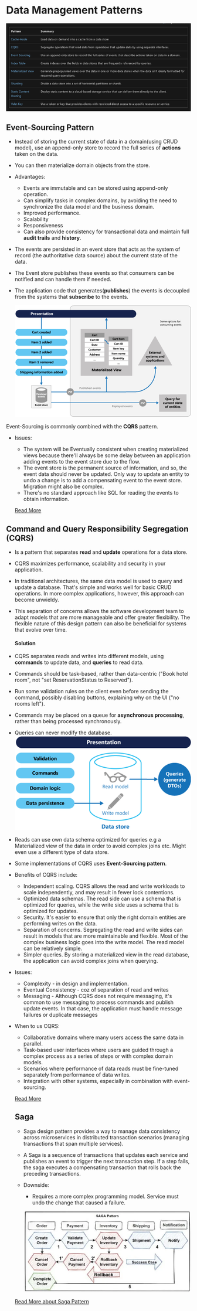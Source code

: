 # Data Management Patterns

![Data Management Patterns](/images/data-management-patterns.png)

## Event-Sourcing Pattern
- Instead of storing the current state of data in a domain(using CRUD model), use an append-only store to record the full series of **actions** taken on the data. 
- You can then materialize domain objects from the store.
- Advantages:
    - Events are immutable and can be stored using append-only operation.
    - Can simplify tasks in complex domains, by avoiding the need to synchronize the data model and the business domain.
    - Improved performance.
    - Scalability 
    - Responsiveness
    - Can also provide consistency for transactional data and maintain full **audit trails** and **history**.
- The events are persisted in an event store that acts as the system of record (the authoritative data source) about the current state of the data.
- The Event store publishes these events so that consumers can be notified and can handle them if needed.
- The application code that generates(**publishes**) the events is decoupled from the systems that **subscribe** to the events.

    ![Event-Sourcing overview](/images/event-sourcing-overview.png)

Event-Sourcing is commonly combined with the **CQRS** pattern.
- Issues:
    - The system will be Eventually consistent when creating materialized views because there'll always be some delay between an application adding events to the event store due to the flow.
    - The event store is the permanent source of information, and so, the event data should never be updated. Only way to update an entity to undo a change is to add a compensating event to the event store. Migration might also be complex.
    - There's no standard approach like SQL for reading the events to obtain information.

    [Read More](https://learn.microsoft.com/en-us/azure/architecture/patterns/event-sourcing)

## Command and Query Responsibility Segregation (CQRS)
- Is a pattern that separates **read** and **update** operations for a data store.
- CQRS maximizes performance, scalability and security in your application.
- In traditional architectures, the same data model is used to query and update a database. That's simple and works well for basic CRUD operations. In more complex applications, however, this approach can become unwieldy.
- This separation of concerns allows the software development team to adapt models that are more manageable and offer greater flexibility. The flexible nature of this design pattern can also be beneficial for systems that evolve over time.
    #### Solution
- CQRS separates reads and writes into different models, using **commands** to update data, and **queries** to read data.
- Commands should be task-based, rather than data-centric ("Book hotel room", not "set ReservationStatus to Reserved"). 
- Run some validation rules on the client even before sending the command, possibly disabling buttons, explaining why on the UI ("no rooms left"). 
- Commands may be placed on a queue for **asynchronous processing**, rather than being processed synchronously.
- Queries can never modify the database.
    ![CQRS](/images/command-and-query-responsibility-segregation-cqrs-basic.png)
- Reads can use own data schema optimized for queries e.g a Materialized view of the data in order to avoid complex joins etc. Might even use a different type of data store.
- Some implementations of CQRS uses **Event-Sourcing pattern**.
- Benefits of CQRS include:
    - Independent scaling. CQRS allows the read and write workloads to scale independently, and may result in fewer lock contentions.
    - Optimized data schemas. The read side can use a schema that is optimized for queries, while the write side uses a schema that is optimized for updates.
    - Security. It's easier to ensure that only the right domain entities are performing writes on the data.
    - Separation of concerns. Segregating the read and write sides can result in models that are more maintainable and flexible. Most of the complex business logic goes into the write model. The read model can be relatively simple.
    - Simpler queries. By storing a materialized view in the read database, the application can avoid complex joins when querying.

- Issues:
    - Complexity - in design and implementation.
    - Eventual Consistency - coz of separation of read and writes
    - Messaging - Although CQRS does not require messaging, it's common to use messaging to process commands and publish update events. In that case, the application must handle message failures or duplicate messages

- When to us CQRS:
    - Collaborative domains where many users access the same data in parallel.
    - Task-based user interfaces where users are guided through a complex process as a series of steps or with complex domain models.
    - Scenarios where performance of data reads must be fine-tuned separately from performance of data writes.
    - Integration with other systems, especially in combination with event-sourcing.

    [Read More](https://learn.microsoft.com/en-us/azure/architecture/patterns/cqrs)

    ## Saga
    - Saga design pattern provides a way to manage data consistency across microservices in distributed transaction scenarios (managing transactions that span multiple services).
    - A Saga is a sequence of transactions that updates each service and publishes an event to trigger the next transaction step. If a step fails, the saga executes a compensating transaction that rolls back the preceding transactions.
    - Downside: 
        - Requires a more complex programming model. Service must undo the change that caused a failure. 

        ![Saga Pattern](/images/SAGA%20Pattern.webp)

    [Read More about Saga Pattern](https://learn.microsoft.com/en-us/azure/architecture/reference-architectures/saga/saga)
